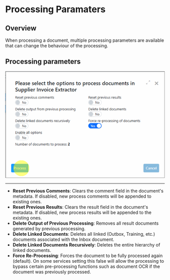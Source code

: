 # Processing Paramaters

## Overview

When processing a document, multiple processing parameters are available that can change the behaviour of the processing.

## Processing parameters

![](../../assets/image%20%2879%29.png)
***

* **Reset Previous Comments**: Clears the comment field in the document's metadata. If disabled, new process comments will be appended to existing ones.
* **Reset Previous Results**: Clears the result field in the document's metadata. If disabled, new process results will be appended to the existing ones.
* **Delete Output of Previous Processing**: Removes all result documents generated by previous processing.
* **Delete Linked Documents**: Deletes all linked (Outbox, Training, etc.) documents associated with the Inbox document.
* **Delete Linked Documents Recursively**: Deletes the entire hierarchy of linked documents.
* **Force Re-Processing**: Forces the document to be fully processed again (default). On some services setting this false will allow the processing to bypass certain pre-processing functions such as document OCR if the document was previously processed.



